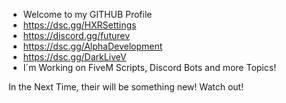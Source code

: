 - Welcome to my GITHUB Profile
- https://dsc.gg/HXRSettings
- https://discord.gg/futurev
- https://dsc.gg/AlphaDevelopment
- https://dsc.gg/DarkLiveV
- I´m Working on FiveM Scripts, Discord Bots and more Topics!

In the Next Time, their will be something new!
Watch out!

<!---
robjow/robjow is a ✨ special ✨ repository because its `README.md` (this file) appears on your GitHub profile.
You can click the Preview link to take a look at your changes.
--->
